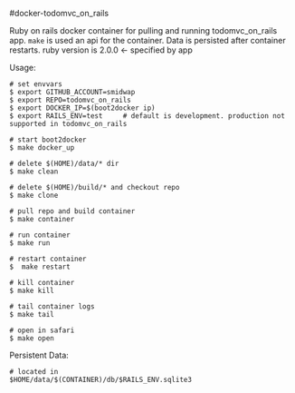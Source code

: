 #docker-todomvc_on_rails

Ruby on rails docker container for pulling and running todomvc_on_rails app. `make` is used an api for the container. Data is persisted after container restarts. ruby version is 2.0.0 <- specified by app

Usage:

	# set envvars
	$ export GITHUB_ACCOUNT=smidwap
	$ export REPO=todomvc_on_rails
	$ export DOCKER_IP=$(boot2docker ip)
	$ export RAILS_ENV=test		# default is development. production not supported in todomvc_on_rails
	
	# start boot2docker
	$ make docker_up

	# delete $(HOME)/data/* dir
	$ make clean
	
	# delete $(HOME)/build/* and checkout repo
	$ make clone
	
	# pull repo and build container
	$ make container
	
	# run container
	$ make run

	# restart container
	$  make restart
	
	# kill container
	$ make kill
	
	# tail container logs
	$ make tail
	
	# open in safari
	$ make open

Persistent Data:

	# located in 
	$HOME/data/$(CONTAINER)/db/$RAILS_ENV.sqlite3